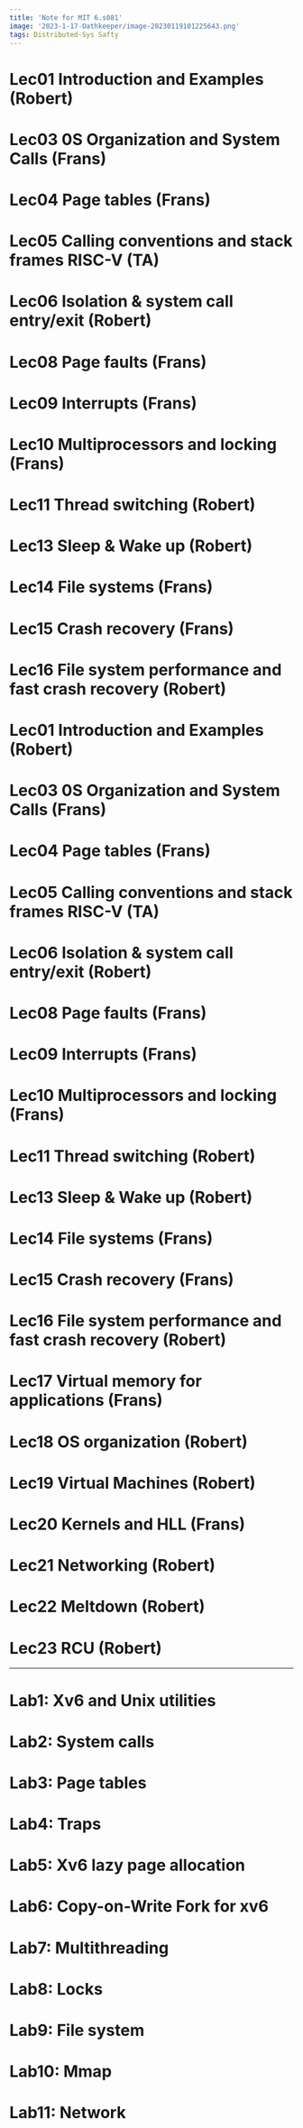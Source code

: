 ```yaml
---
title: 'Note for MIT 6.s081'
image: '2023-1-17-Oathkeeper/image-20230119101225643.png'
tags: Distributed-Sys Safty
---
```


<!--more-->

# Lec01 Introduction and Examples (Robert)


# Lec03 0S Organization and System Calls (Frans)

 
 
# Lec04 Page tables (Frans)


# Lec05 Calling conventions and stack frames RISC-V (TA)


# Lec06 Isolation & system call entry/exit (Robert)


# Lec08 Page faults (Frans)


# Lec09 Interrupts (Frans)


# Lec10 Multiprocessors and locking (Frans)


# Lec11 Thread switching (Robert)


# Lec13 Sleep & Wake up (Robert)


# Lec14 File systems (Frans)


# Lec15 Crash recovery (Frans)


# Lec16 File system performance and fast crash recovery (Robert)


# Lec01 Introduction and Examples (Robert)


# Lec03 0S Organization and System Calls (Frans)


# Lec04 Page tables (Frans)


# Lec05 Calling conventions and stack frames RISC-V (TA)


# Lec06 Isolation & system call entry/exit (Robert)


# Lec08 Page faults (Frans)


# Lec09 Interrupts (Frans)


# Lec10 Multiprocessors and locking (Frans)


# Lec11 Thread switching (Robert)


# Lec13 Sleep & Wake up (Robert)


# Lec14 File systems (Frans)


# Lec15 Crash recovery (Frans)


# Lec16 File system performance and fast crash recovery (Robert)


# Lec17 Virtual memory for applications (Frans)



# Lec18 OS organization (Robert)



# Lec19 Virtual Machines (Robert)



# Lec20 Kernels and HLL (Frans)


# Lec21 Networking (Robert)


# Lec22 Meltdown (Robert)


# Lec23 RCU (Robert)

---


# Lab1: Xv6 and Unix utilities



# Lab2: System calls



# Lab3: Page tables



# Lab4: Traps



# Lab5: Xv6 lazy page allocation



# Lab6: Copy-on-Write Fork for xv6



# Lab7: Multithreading



# Lab8: Locks



# Lab9: File system



# Lab10: Mmap



# Lab11: Network


